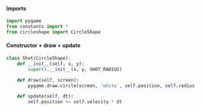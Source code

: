 #### Imports

``` python
import pygame
from constants import *
from circleshape import CircleShape
```

#### Constructor + draw + update

``` python
class Shot(CircleShape):
    def __init__(self, x, y):
        super().__init__(x, y, SHOT_RADIUS)

    def draw(self, screen):
        pygame.draw.circle(screen, 'white', self.position, self.radius, 2)

    def update(self, dt):
        self.position += self.velocity * dt
```